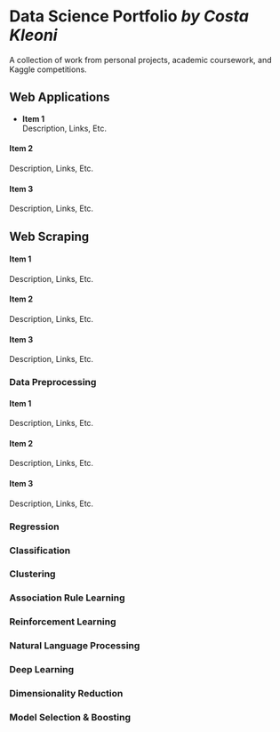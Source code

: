 # Data Science Portfolio *by Costa Kleoni*
A collection of work from personal projects, academic coursework, and Kaggle competitions.

Web Applications
------
* **Item 1**  
Description, Links, Etc.  
#### Item 2
Description, Links, Etc.  
#### Item 3
Description, Links, Etc.  

Web Scraping
------
#### Item 1
Description, Links, Etc.  
#### Item 2
Description, Links, Etc.  
#### Item 3
Description, Links, Etc.   

### Data Preprocessing
#### Item 1
Description, Links, Etc.  
#### Item 2
Description, Links, Etc.  
#### Item 3
Description, Links, Etc.  

### Regression
### Classification
### Clustering 
### Association Rule Learning
### Reinforcement Learning
### Natural Language Processing
### Deep Learning
### Dimensionality Reduction
### Model Selection & Boosting

